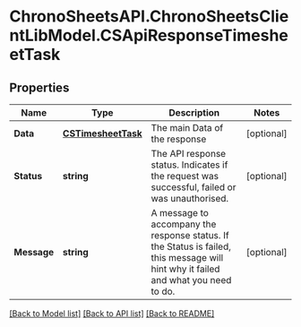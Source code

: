 # ChronoSheetsAPI.ChronoSheetsClientLibModel.CSApiResponseTimesheetTask
## Properties

Name | Type | Description | Notes
------------ | ------------- | ------------- | -------------
**Data** | [**CSTimesheetTask**](CSTimesheetTask.md) | The main Data of the response | [optional] 
**Status** | **string** | The API response status. Indicates if the request was successful, failed or was unauthorised. | [optional] 
**Message** | **string** | A message to accompany the response status.  If the Status is failed, this message will hint why it failed and what you need to do. | [optional] 

[[Back to Model list]](../README.md#documentation-for-models) [[Back to API list]](../README.md#documentation-for-api-endpoints) [[Back to README]](../README.md)

